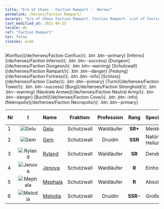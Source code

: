 ```yaml
---
title: "Era of Chaos - Faction Rampart -  Heroes"
permalink: /heroes/Faction Rampart/
excerpt: "Era of Chaos Faction Rampart. Faction Rampart. List of Faction  in Era of Chaos"
last_modified_at: 2021-04-25
locale: de
ref: "Faction Rampart"
toc: false
classes: wide
---
```

 [Konflux](/de/heroes/Faction Conflux/){: .btn .btn--primary} [Inferno](/de/heroes/Faction Inferno/){: .btn .btn--success} [Dungeon](/de/heroes/Faction Dungeon/){: .btn .btn--warning} [Schutzwall](/de/heroes/Faction Rampart/){: .btn .btn--danger} [Festung](/de/heroes/Faction Fortress/){: .btn .btn--info} [Schloss](/de/heroes/Faction Castle/){: .btn .btn--primary} [Turm](/de/heroes/Faction Tower/){: .btn .btn--success} [Burg](/de/heroes/Faction Stronghold/){: .btn .btn--warning} [Neutrale Armee](/de/heroes/Faction Neutral Army/){: .btn .btn--danger} [Bucht](/de/heroes/Faction Cove/){: .btn .btn--info} [Nekropolis](/de/heroes/Faction Necropolis/){: .btn .btn--primary} 

  | Nr |  I |    Name    |  Fraktion:   |  Profession   |  Rang  |    Specialty     | User Rate  | 
  |:---|:--:|:-----------|:-------:|:-------------:|:------:|:-----------------|:----:|
  | 1 | ![Gelu](/images/h/h_Gelu.jpg) | [Gelu](/de/heroes/Gelu/) | Schutzwall | Waldläufer | **SR+** |  Meisterschütze | SR+ |
  | 2 | ![Gem](/images/h/h_Gem.jpg) | [Gem](/de/heroes/Gem/) | Schutzwall | Druidin | **SSR** |  Natürliche Heilung | SSR |
  | 3 | ![Ryland](/images/h/h_Ryland.jpg) | [Ryland](/de/heroes/Ryland/) | Schutzwall | Waldläufer | **SR** |  Dendroidenwache | R |
  | 4 | ![Jenova](/images/h/h_Ylthin.jpg) | [Jenova](/de/heroes/Jenova/) | Schutzwall | Waldläufer | **R** |  Einhornmaid | R |
  | 5 | ![Mephala](/images/h/h_Mephala.jpg) | [Mephala](/de/heroes/Mephala/) | Schutzwall | Waldläufer | **R** |  Absolute Abwehr | R |
  | 6 | ![Melodia](/images/h/h_Melodia.jpg) | [Melodia](/de/heroes/Melodia/) | Schutzwall | Druidin | **SSR-** |  Großes Glück | R |
